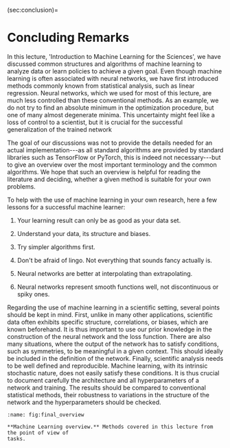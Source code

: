 (sec:conclusion)=
# Concluding Remarks

In this lecture, 'Introduction to Machine Learning for the Sciences', we
have discussed common structures and algorithms of machine learning to
analyze data or learn policies to achieve a given goal. Even though
machine learning is often associated with neural networks, we have first
introduced methods commonly known from statistical analysis, such as
linear regression. Neural networks, which we used for most of this
lecture, are much less controlled than these conventional methods. As an
example, we do not try to find an absolute minimum in the optimization
procedure, but one of many almost degenerate minima. This uncertainty
might feel like a loss of control to a scientist, but it is crucial for
the successful generalization of the trained network

The goal of our discussions was not to provide the details needed for an
actual implementation---as all standard algorithms are provided by
standard libraries such as TensorFlow or PyTorch, this is indeed not
necessary---but to give an overview over the most important terminology
and the common algorithms. We hope that such an overview is helpful for
reading the literature and deciding, whether a given method is suitable
for your own problems.

To help with the use of machine learning in your own research, here a
few lessons for a successful machine learner:

1.  Your learning result can only be as good as your data set.

2.  Understand your data, its structure and biases.

3.  Try simpler algorithms first.

4.  Don't be afraid of lingo. Not everything that sounds fancy actually
    is.

5.  Neural networks are better at interpolating than extrapolating.

6.  Neural networks represent smooth functions well, not discontinuous
    or spiky ones.

Regarding the use of machine learning in a scientific setting, several
points should be kept in mind. First, unlike in many other applications,
scientific data often exhibits specific structure, correlations, or
biases, which are known beforehand. It is thus important to use our
prior knowledge in the construction of the neural network and the loss
function. There are also many situations, where the output of the
network has to satisfy conditions, such as symmetries, to be meaningful
in a given context. This should ideally be included in the definition of
the network. Finally, scientific analysis needs to be well defined and
reproducible. Machine learning, with its intrinsic stochastic nature,
does not easily satisfy these conditions. It is thus crucial to document
carefully the architecture and all hyperparameters of a network and
training. The results should be compared to conventional statistical
methods, their robustness to variations in the structure of the network
and the hyperparameters should be checked.

```{figure} ../../_static/lecture_specific/conclusion/overview_ml.png
:name: fig:final_overview

**Machine Learning overview.** Methods covered in this lecture from
the point of view of
tasks.
```

